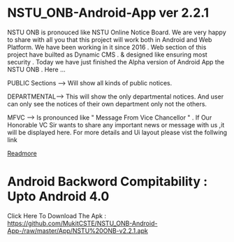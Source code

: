 # NSTU_ONB-Android-App ver 2.2.1

NSTU ONB is pronouced like NSTU Online Notice Board. We are very happy to share with all you that this project will work both in Android and Web Platform. We have been working in it since 2016 . Web section of this project have builted as Dynamic CMS . &amp; designed like ensuring most security . Today we have just finished the Alpha version of Android App the NSTU ONB . 
Here ...

PUBLIC Sections --> Will show all kinds of public notices.

DEPARTMENTAL--> This will show the only departmental notices. And user can only see the notices of their own department only not the others.

MFVC --> Is pronounced like " Message From Vice Chancellor " . If Our Honorable VC Sir wants to share any important news or message with us ,it will be displayed here.
For more details and Ui layout please vist the follwing link 

<a href = "https://www.facebook.com/photo.php?fbid=1263451670369768&set=pcb.1263365903711678&type=3&theater" > Readmore </a>



</li>

# Android Backword Compitability : Upto Android 4.0 

 Click Here To Download The  Apk : https://github.com/MukitCSTE/NSTU_ONB-Android-App-/raw/master/App/NSTU%20ONB-v2.2.1.apk

